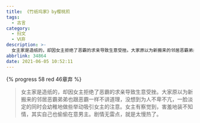 ```yaml
---
title: 《竹纸坞家》by樱桃煎
tags:
  - 古言
category:
  - 扫文
  - Ⅵ弃
description: >-
  女主家是造纸的，却因女主拒绝了恶霸的求亲导致生意受挫。大家原以为新搬来的邻居恶霸弟弟也跟恶霸一样不讲道理，没想到为人不卑不亢，一脸淡定的同时会幼稚地做些举动吸引女主的注意。女主有察觉到，害羞地装不知情，其实自己也偷偷在意男主。剧情无雷点，就是太慢热了。
abbrlink: 34864
date: 2021-06-05 10:52:11
---
```


{% progress 58 red 46章弃 %}

> 女主家是造纸的，却因女主拒绝了恶霸的求亲导致生意受挫。大家原以为新搬来的邻居恶霸弟弟也跟恶霸一样不讲道理，没想到为人不卑不亢，一脸淡定的同时会幼稚地做些举动吸引女主的注意。女主有察觉到，害羞地装不知情，其实自己也偷偷在意男主。剧情无雷点，就是太慢热了。